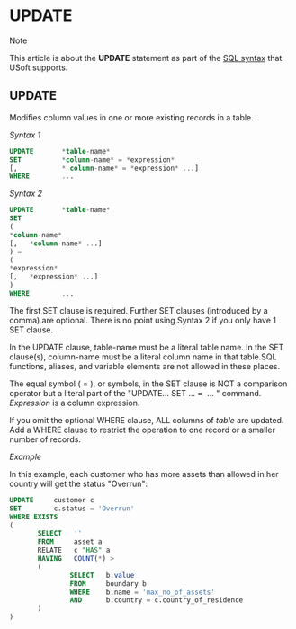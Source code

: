 # UPDATE



> [!NOTE]
> This article is about the **UPDATE** statement as part of the [SQL syntax](/docs/Modeller%20and%20Rules%20Engine/SQL%20syntax) that USoft supports.

## **UPDATE**

Modifies column values in one or more existing records in a table.

*Syntax 1*

```sql
UPDATE       *table-name*
SET          *column-name* = *expression*
[,           * column-name* = *expression* ...]
WHERE        ...
```

*Syntax 2*

```sql
UPDATE       *table-name*
SET
(          
*column-name*
[,   *column-name* ...]
) =
(
*expression*
[,   *expression* ...]
)
WHERE        ...
```

The first SET clause is required. Further SET clauses (introduced by a comma) are optional. There is no point using Syntax 2 if you only have 1 SET clause.

In the UPDATE clause, table-name must be a literal table name. In the SET clause(s), column-name must be a literal column name in that table.SQL functions, aliases, and variable elements are not allowed in these places.

The equal symbol ( = ), or symbols, in the SET clause is NOT a comparison operator but a literal part of the "UPDATE... SET ... =  ... " command. *Expression* is a column expression.

If you omit the optional WHERE clause, ALL columns of *table* are updated. Add a WHERE clause to restrict the operation to one record or a smaller number of records.

*Example*

In this example, each customer who has more assets than allowed in her country will get the status "Overrun":

```sql
UPDATE     customer c
SET        c.status = 'Overrun'
WHERE EXISTS
(
       SELECT   ''
       FROM     asset a
       RELATE   c "HAS" a
       HAVING   COUNT(*) >
       (
               SELECT   b.value
               FROM     boundary b
               WHERE    b.name = 'max_no_of_assets'
               AND      b.country = c.country_of_residence
       )
)
```